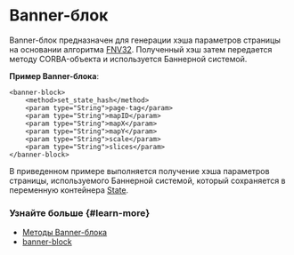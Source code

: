 # Banner-блок

Banner-блок предназначен для генерации хэша параметров страницы на основании алгоритма [FNV32](http://www.isthe.com/chongo/tech/comp/fnv/). Полученный хэш затем передается методу CORBA-объекта и используется Баннерной системой.

**Пример Banner-блока**:

```
<banner-block>
    <method>set_state_hash</method>
    <param type="String">page-tag</param>
    <param type="String">mapID</param>
    <param type="String">mapX</param>
    <param type="String">mapY</param>
    <param type="String">scale</param>
    <param type="String">slices</param>
</banner-block>
```

В приведенном примере выполняется получение хэша параметров страницы, используемого Баннерной системой, который сохраняется в переменную контейнера [State](state-ov.md).

### Узнайте больше {#learn-more}
* [Методы Banner-блока](../appendices/block-banner-methods.md)
* [banner-block](../reference/banner-block.md)
